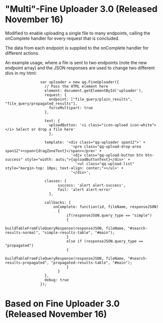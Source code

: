 # "Multi"-Fine Uploader 3.0 (Released November 16) #

Modified to enable uploading a single file to many endpoints, calling the onComplete handler for every request that is concluded. 

The data from each endpoint is supplied to the onComplete handler for different actions.

An example usage, where a file is sent to two endpoints (note the new endpoint array) and the JSON responses are used to change two different divs in my html:

                    var uploader = new qq.FineUploader({
                      // Pass the HTML element here
                      element: document.getElementById('uploader'),
                      request: {
                        endpoint: ["file_query/plain_results", "file_query/propagated_results"],
                        forceMultipart: true
                      },
                      
                      text: {
                        uploadButton: '<i class="icon-upload icon-white"></i> Select or drop a file here'
                        },
                        
                      template: '<div class="qq-uploader span12">' +
                                  '<pre class="qq-upload-drop-area span12"><span>{dragZoneText}</span></pre>' +
                                  '<div class="qq-upload-button btn btn-success" style="width: auto;">{uploadButtonText}</div>' +
                                    '<ul class="qq-upload-list" style="margin-top: 10px; text-align: center;"></ul>' +
                                  '</div>',
                              
                      classes: {
                            success: 'alert alert-success',
                            fail: 'alert alert-error'
                        },  
                        
                      callbacks: {
                          onComplete: function(id, fileName, responseJSON)
                            {
                                if(responseJSON.query_type == "simple")
                                {
                                    buildTableFromFileQueryResponse(responseJSON, fileName, "#search-results-normal", "simple-results-table", "#main");
                                }
                                else if (responseJSON.query_type == "propagated")
                                {
                                    buildTableFromFileQueryResponse(responseJSON, fileName, "#search-results-propagated", "propagated-results-table", "#main");    
                                }    
                            }
                      }, 
                      debug: true
                    });

# Based on Fine Uploader 3.0 (Released November 16) #
